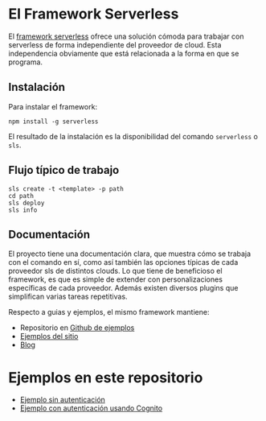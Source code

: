 # El Framework Serverless

El [framework serverless](https://serverless.com/) ofrece una solución cómoda para trabajar con
serverless de forma independiente del proveedor de cloud. Esta independencia
obviamente que está relacionada a la forma en que se programa.

## Instalación

Para instalar el framework:

```
npm install -g serverless
```

El resultado de la instalación es la disponibilidad del comando `serverless` o
`sls`.

## Flujo típico de trabajo

```
sls create -t <template> -p path
cd path
sls deploy
sls info
```

## Documentación

El proyecto tiene una documentación clara, que muestra cómo se trabaja con el
comando en sí, como así también las opciones típicas de cada proveedor sls de
distintos clouds. 
Lo que tiene de beneficioso el framework, es que es simple de extender con
personalizaciones específicas de cada proveedor. Además existen diversos plugins
que simplifican varias tareas repetitivas.

Respecto a guias y ejemplos, el mismo framework mantiene:

* Repositorio en [Github de ejemplos](https://github.com/serverless/examples)
* [Ejemplos del sitio](https://serverless.com/examples/)
* [Blog](https://serverless.com/blog/)

# Ejemplos en este repositorio

* [Ejemplo sin autenticación](hello/README.md)
* [Ejemplo con autenticación usando Cognito](hello-cognito-user-pool/README.md)
